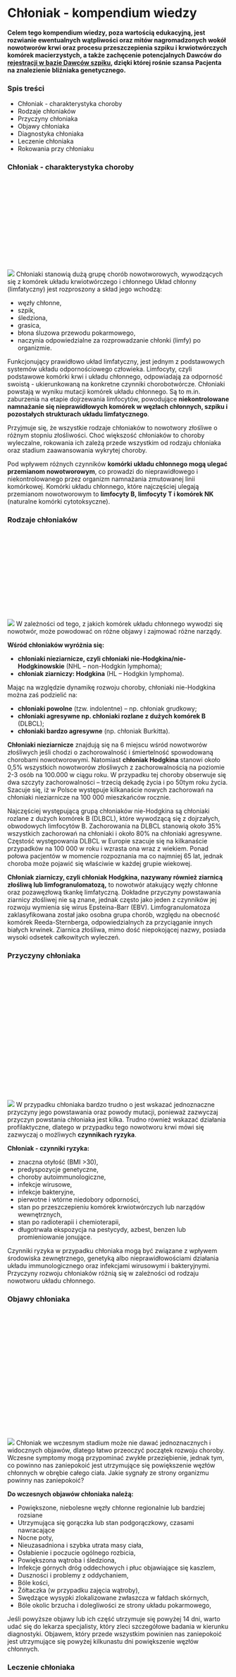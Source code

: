 # Chłoniak - kompendium wiedzy

**Celem tego kompendium wiedzy, poza wartością edukacyjną, jest rozwianie ewentualnych wątpliwości oraz mitów nagromadzonych wokół nowotworów krwi oraz procesu przeszczepienia szpiku i krwiotwórczych komórek macierzystych, a także zachęcenie potencjalnych Dawców do** [**rejestracji w bazie Dawców szpiku**](https://www.dkms.pl/zarejestruj-sie-teraz)**, dzięki której rośnie szansa Pacjenta na znalezienie bliźniaka genetycznego.**


### **Spis treści**


* Chłoniak \- charakterystyka choroby
* Rodzaje chłoniaków
* Przyczyny chłoniaka
* Objawy chłoniaka
* Diagnostyka chłoniaka
* Leczenie chłoniaka
* Rokowania przy chłoniaku


### Chłoniak \- charakterystyka choroby


![](data:image/svg+xml;charset=utf-8,%3Csvg%20height='587'%20width='1440'%20xmlns='http://www.w3.org/2000/svg'%20version='1.1'%3E%3C/svg%3E)![]()![](https://assets-eu-01.kc-usercontent.com:443/bed48093-082e-0109-4b5f-7bdadab5eedd/5ffaf69d-4fa6-4406-b6bc-2ef4dc12e513/ogo%CC%81lna%20grafika_mobile.png?w=1440&h=587&auto=format&lossless=true&fit=crop)
Chłoniaki stanowią dużą grupę chorób nowotworowych, wywodzących się z komórek układu krwiotwórczego i chłonnego Układ chłonny (limfatyczny) jest rozproszony a skład jego wchodzą:


* węzły chłonne,
* szpik,
* śledziona,
* grasica,
* błona śluzowa przewodu pokarmowego,
* naczynia odpowiedzialne za rozprowadzanie chłonki (limfy) po organizmie.


Funkcjonujący prawidłowo układ limfatyczny, jest jednym z podstawowych systemów układu odpornościowego człowieka. Limfocyty, czyli podstawowe komórki krwi i układu chłonnego, odpowiadają za odporność swoistą \- ukierunkowaną na konkretne czynniki chorobotwórcze. Chłoniaki powstają w wyniku mutacji komórek układu chłonnego. Są to m.in. zaburzenia na etapie dojrzewania limfocytów, powodujące **niekontrolowane namnażanie się nieprawidłowych komórek w węzłach chłonnych, szpiku i pozostałych strukturach układu limfatycznego**. 


Przyjmuje się, że wszystkie rodzaje chłoniaków to nowotwory złośliwe o różnym stopniu złośliwości. Choć większość chłoniaków to choroby wyleczalne, rokowania ich zależą przede wszystkim od rodzaju chłoniaka oraz stadium zaawansowania wykrytej choroby.


Pod wpływem różnych czynników **komórki układu chłonnego mogą ulegać przemianom nowotworowym**, co prowadzi do nieprawidłowego i niekontrolowanego przez organizm namnażania zmutowanej linii komórkowej. Komórki układu chłonnego, które najczęściej ulegają przemianom nowotworowym to **limfocyty B, limfocyty T i komórek NK** (naturalne komórki cytotoksyczne).


### Rodzaje chłoniaków


![](data:image/svg+xml;charset=utf-8,%3Csvg%20height='567'%20width='1440'%20xmlns='http://www.w3.org/2000/svg'%20version='1.1'%3E%3C/svg%3E)![]()![](https://assets-eu-01.kc-usercontent.com:443/bed48093-082e-0109-4b5f-7bdadab5eedd/35a22536-db0c-48f1-a2ac-a21aa9980c1e/Rodzaje%20ch%C5%82oniako%CC%81w_mobile.png?w=1440&h=567&auto=format&lossless=true&fit=crop)
W zależności od tego, z jakich komórek układu chłonnego wywodzi się nowotwór, może powodować on różne objawy i zajmować różne narządy.


**Wśród chłoniaków wyróżnia się:**


* **chłoniaki nieziarnicze, czyli chłoniaki nie\-Hodgkina/nie\-Hodgkinowskie** (NHL – non\-Hodgkin lymphoma);
* **chłoniak ziarniczy: Hodgkina** (HL – Hodgkin lymphoma).


Mając na względzie dynamikę rozwoju choroby, chłoniaki nie\-Hodgkina można zaś podzielić na:


* **chłoniaki powolne** (tzw. indolentne) – np. chłoniak grudkowy;
* **chłoniaki agresywne np. chłoniaki rozlane z dużych komórek B** (DLBCL);
* **chłoniaki bardzo agresywne** (np. chłoniak Burkitta).


**Chłoniaki nieziarnicze** znajdują się na 6 miejscu wśród nowotworów złośliwych jeśli chodzi o zachorowalność i śmiertelność spowodowaną chorobami nowotworowymi. Natomiast **chłoniak Hodgkina** stanowi około 0,5% wszystkich nowotworów złośliwych z zachorowalnością na poziomie 2\-3 osób na 100\.000 w ciągu roku. W przypadku tej choroby obserwuje się dwa szczyty zachorowalności – trzecią dekadę życia i po 50tym roku życia. Szacuje się, iż w Polsce występuje kilkanaście nowych zachorowań na chłoniaki nieziarnicze na 100 000 mieszkańców rocznie. 


Najczęściej występującą grupą chłoniaków nie\-Hodgkina są chłoniaki rozlane z dużych komórek B (DLBCL), które wywodzącą się z dojrzałych, obwodowych limfocytów B. Zachorowania na DLBCL stanowią około 35% wszystkich zachorowań na chłoniaki i około 80% na chłoniaki agresywne. Częstość występowania DLBCL w Europie szacuje się na kilkanaście przypadków na 100 000 w roku i wzrasta ona wraz z wiekiem. Ponad połowa pacjentów w momencie rozpoznania ma co najmniej 65 lat, jednak choroba może pojawić się właściwie w każdej grupie wiekowej.


**Chłoniak ziarniczy, czyli chłoniak Hodgkina, nazywany również ziarnicą złośliwą lub limfogranulomatozą,** to nowotwór atakujący węzły chłonne oraz pozawęzłową tkankę limfatyczną. Dokładne przyczyny powstawania ziarnicy złośliwej nie są znane, jednak często jako jeden z czynników jej rozwoju wymienia się wirus Epsteina\-Barr (EBV). Limfogranulomatoza zaklasyfikowana został jako osobna grupa chorób, względu na obecność komórek Reeda\-Sternberga, odpowiedzialnych za przyciąganie innych białych krwinek. Ziarnica złośliwa, mimo dość niepokojącej nazwy, posiada wysoki odsetek całkowitych wyleczeń. 


### Przyczyny chłoniaka


![](data:image/svg+xml;charset=utf-8,%3Csvg%20height='860'%20width='1440'%20xmlns='http://www.w3.org/2000/svg'%20version='1.1'%3E%3C/svg%3E)![]()![](https://assets-eu-01.kc-usercontent.com:443/bed48093-082e-0109-4b5f-7bdadab5eedd/c33917a0-6028-40e5-8ea1-82f993472289/przyczyny_mobile.png?w=1440&h=860&auto=format&lossless=true&fit=crop)
W przypadku chłoniaka bardzo trudno o jest wskazać jednoznaczne przyczyny jego powstawania oraz powody mutacji, ponieważ zazwyczaj przyczyn powstania chłoniaka jest kilka. Trudno również wskazać działania profilaktyczne, dlatego w przypadku tego nowotworu krwi mówi się zazwyczaj o możliwych **czynnikach ryzyka**.


**Chłoniak \- czynniki ryzyka:**


* znaczna otyłość (BMI \>30\),
* predyspozycje genetyczne,
* choroby autoimmunologiczne,
* infekcje wirusowe,
* infekcje bakteryjne,
* pierwotne i wtórne niedobory odporności,
* stan po przeszczepieniu komórek krwiotwórczych lub narządów wewnętrznych,
* stan po radioterapii i chemioterapii,
* długotrwała ekspozycja na pestycydy, azbest, benzen lub promieniowanie jonujące.


Czynniki ryzyka w przypadku chłoniaka mogą być związane z wpływem środowiska zewnętrznego, genetyką albo nieprawidłowościami działania układu immunologicznego oraz infekcjami wirusowymi i bakteryjnymi. Przyczyny rozwoju chłoniaków różnią się w zależności od rodzaju nowotworu układu chłonnego.


### Objawy chłoniaka


![](data:image/svg+xml;charset=utf-8,%3Csvg%20height='1100'%20width='1920'%20xmlns='http://www.w3.org/2000/svg'%20version='1.1'%3E%3C/svg%3E)![]()![](https://assets-eu-01.kc-usercontent.com:443/bed48093-082e-0109-4b5f-7bdadab5eedd/0a3a99f9-007d-4373-a63c-0a7e7522c211/objawy_v2.png?w=1920&h=1100&auto=format&lossless=true&fit=crop)
Chłoniak we wczesnym stadium może nie dawać jednoznacznych i widocznych objawów, dlatego łatwo przeoczyć początek rozwoju choroby. Wczesne symptomy mogą przypominać zwykłe przeziębienie, jednak tym, co powinno nas zaniepokoić jest utrzymujące się powiększenie węzłów chłonnych w obrębie całego ciała. Jakie sygnały ze strony organizmu powinny nas zaniepokoić?


**Do wczesnych objawów chłoniaka należą:**


* Powiększone, niebolesne węzły chłonne regionalnie lub bardziej rozsiane
* Utrzymująca się gorączka lub stan podgorączkowy, czasami nawracające
* Nocne poty,
* Nieuzasadniona i szybka utrata masy ciała,
* Osłabienie i poczucie ogólnego rozbicia,
* Powiększona wątroba i śledziona,
* Infekcje górnych dróg oddechowych i płuc objawiające się kaszlem,
* Duszności i problemy z oddychaniem,
* Bóle kości,
* Żółtaczka (w przypadku zajęcia wątroby),
* Swędzące wysypki zlokalizowane zwłaszcza w fałdach skórnych,
* Bóle okolic brzucha i dolegliwości ze strony układu pokarmowego,


Jeśli powyższe objawy lub ich część utrzymuje się powyżej 14 dni, warto udać się do lekarza specjalisty, który zleci szczegółowe badania w kierunku diagnostyki. Objawem, który przede wszystkim powinien nas zaniepokoić jest utrzymujące się powyżej kilkunastu dni powiększenie węzłów chłonnych.


### Leczenie chłoniaka


![](data:image/svg+xml;charset=utf-8,%3Csvg%20height='843'%20width='1440'%20xmlns='http://www.w3.org/2000/svg'%20version='1.1'%3E%3C/svg%3E)![]()![](https://assets-eu-01.kc-usercontent.com:443/bed48093-082e-0109-4b5f-7bdadab5eedd/298f6b0f-b201-4c49-bd5e-000453dec73c/leczenie_mobile.png?w=1440&h=843&auto=format&lossless=true&fit=crop)
Leczenie i rokowania w przypadku chłoniaków zależy przede wszystkim od jego rodzaju, stopnia zaawansowania oraz czynników ryzyka. Ten rodzaj nowotworów krwi często można jednak skutecznie leczyć nawet w przypadku bardzo zaawansowanego rozwoju choroby. W przypadku podejrzenia chłoniaka, pobierany jest węzeł chłonny lub wycinek tkanki do badania histopatologicznego w celu diagnostycznym.


Chłoniaki najczęściej należą do nowotworów wrażliwych na chemioterapię, a niektóre jego rodzaje także na leczenie radioterapią. W niektórych typach chłoniaków co raz częściej stosowana jest także immunoterapia z wykorzystaniem przeciwciał monoklonalnych (np. rituksimabu), a także połączenie chemio i immunoterapii, czyli immunochemioterapia.


Sposób i cel leczenia uzależnione są od rodzaju zdiagnozowanego chłoniaka. Chłoniaki powolne (indolentne) zakładają osiągnięcie pełnej lub dobrej, częściowej remisji, a w przypadku chłoniaków agresywnych – całkowite wyleczenie choroby.


### Rokowania przy chłoniaku


**Rokowania w przypadku chłoniaka uzależnione są od rodzaju nowotworu i jego stadium**. Nie bez znaczenia pozostaje także **czas potrzebny do postawienia diagnozy**, która często nie należy do najprostszych. Objawy łatwo przeoczyć, ponieważ często mylone są z innymi, niegroźnymi dolegliwościami, a do pełnej diagnozy potrzeba często wielu dodatkowych badań, włącznie z badaniem histopatologicznym węzła chłonnego, których celem jest określenie rodzaju i zaawansowania nowotworu.. Można zauważyć wiele indywidualnych cech w przypadku chłoniaka.


Rokowania przy chłoniaku mogą być **niekorzystne, jeśli pacjent nie** chce się [leczyć](https://www.dkms.pl/dawka-wiedzy/o-nowotworach-krwi/leczenie-nowotworow-krwi)  **lub choroba jest oporna na leczenia, o niskiej wrażliwości na chemioterapię, albo zajmuje układ nerwowy**. W przypadkach opornych lub nawrotowych chłoniaków często leczeniem ratunkowym może być transplantacja szpiku autologicznego lub alogenicznego a tak że zastosowanie terapii komórkowej za pomocą komórek CAR\-T.


Objawy kliniczne mogą być bardzo różnorodne. W wielu przypadkach najczęstszym objawem klinicznym jest **bezbolesne powiększenie węzłów chłonnych.**


Chcesz pomóc Pacjentom i ich bliskim, szukającym niespokrewnionego Dawcy szpiku?[Zarejestruj się](/zarejestruj-sie-teraz "Zarejestruj sie teraz")
**BIBLIOGRAFIA:**


* Robak T, Warzocha K, Meder J, Dmoszyńska A. Nowotwory limfoproliferacyjne. Interna Szczeklika 2015\. Medycyna Praktyczna, Kraków 2015;1755\-1784\.
* Warzocha K. Chłoniaki rozlane z dużych komórek B. Zalecenia postępowania diagnostyczno\-terapeutycznego w nowotworach złośliwych 2013\. Krzakowski M, Warzocha K. (red). Via Medica Gdańsk 2013; 897\-915\.
* Wróbel T. Chłoniak Hodgkina. Zalecenia postępowania diagnostyczno\-terapeutycznego w nowotworach złośliwych 2013\. Krzakowski M, Warzocha K. (red). Via Medica Gdańsk 2013;981\-990\.
* [https://www.esmo.org/Guidelines/Haematological\-Malignancies/Hodgkin\-Lymphoma](https://www.esmo.org/Guidelines/Haematological-Malignancies/Hodgkin-Lymphoma)
* [https://www.esmo.org/Guidelines/Haematological\-Malignancies/Diffuse\-Large\-B\-Cell\-Lymphoma](https://www.esmo.org/Guidelines/Haematological-Malignancies/Diffuse-Large-B-Cell-Lymphoma)


[Dowiedz się więcej o procesie rejestracji](https://www.dkms.pl/dawka-wiedzy/o-rejestracji) i wymaganiach wobec Dawców szpiku. Sprawdź, czy możesz zostać Dawcą i podarować komuś drugą szansę na życie!



Link: https://www.dkms.pl/dawka-wiedzy/o-nowotworach-krwi/chloniak-kompendium-wiedzy
